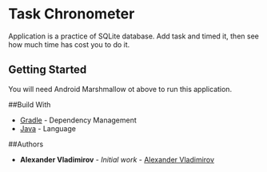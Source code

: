 # Task Chronometer

Application is a practice of SQLite database.
Add task and timed it, then see how much time has cost you to do it.



## Getting Started

You will need Android Marshmallow ot above to run this application.


##Build With

* [Gradle](https://gradle.org/) - Dependency Management
* [Java](https://www.java.com/en/) - Language


##Authors

* **Alexander Vladimirov** - *Initial work* - [Alexander Vladimirov](https://github.com/AlexanderVladimirov9090)